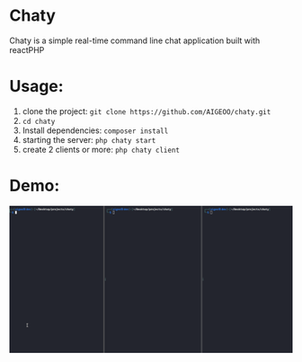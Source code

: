 # Chaty
Chaty is a simple real-time command line chat application built with reactPHP

# Usage:
1. clone the project: `git clone https://github.com/AIGEOO/chaty.git`
2. `cd chaty`
3. Install dependencies: `composer install`
4. starting the server: `php chaty start`
5. create 2 clients or more: `php chaty client`  

# Demo:
![demo](https://github.com/AIGEOO/chaty/blob/main/Demo.gif)
